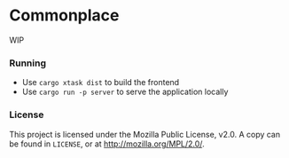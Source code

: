 # Commonplace
WIP

### Running
- Use `cargo xtask dist` to build the frontend
- Use `cargo run -p server` to serve the application locally

### License
This project is licensed under the Mozilla Public License, v2.0. A copy can be found in `LICENSE`, or at http://mozilla.org/MPL/2.0/.
